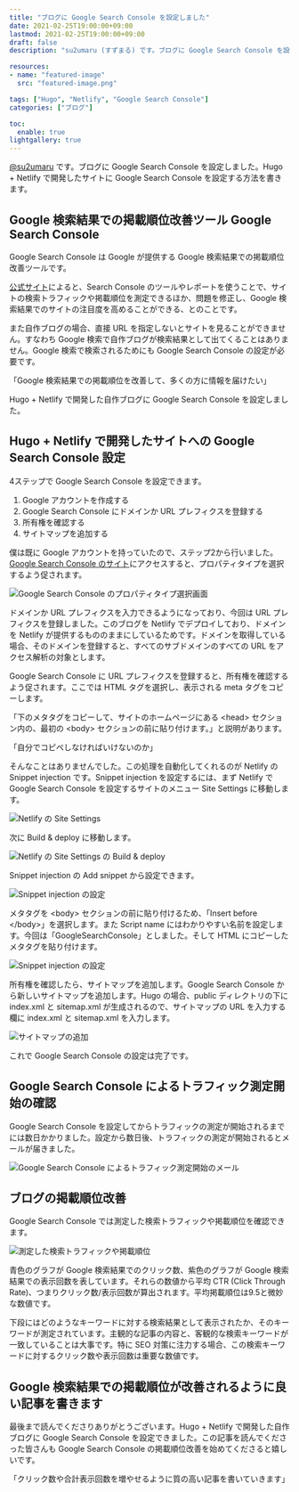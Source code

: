 ```yaml
---
title: "ブログに Google Search Console を設定しました"
date: 2021-02-25T19:00:00+09:00
lastmod: 2021-02-25T19:00:00+09:00
draft: false
description: "su2umaru (すずまる) です。ブログに Google Search Console を設定しました。Hugo + Netlify で開発したサイトに Google Search Console を設定する方法を書きます。"

resources:
- name: "featured-image"
  src: "featured-image.png"

tags: ["Hugo", "Netlify", "Google Search Console"]
categories: ["ブログ"]

toc:
  enable: true
lightgallery: true
---
```


[@su2umaru](https://twitter.com/su2umaru) です。ブログに Google Search Console を設定しました。Hugo + Netlify で開発したサイトに Google Search Console を設定する方法を書きます。

<!--more-->

## Google 検索結果での掲載順位改善ツール Google Search Console

Google Search Console は Google が提供する Google 検索結果での掲載順位改善ツールです。

[公式サイト](https://search.google.com/search-console/about?hl=ja)によると、Search Console のツールやレポートを使うことで、サイトの検索トラフィックや掲載順位を測定できるほか、問題を修正し、Google 検索結果でのサイトの注目度を高めることができる、とのことです。

また自作ブログの場合、直接 URL を指定しないとサイトを見ることができません。すなわち Google 検索で自作ブログが検索結果として出てくることはありません。Google 検索で検索されるためにも Google Search Console の設定が必要です。

「Google 検索結果での掲載順位を改善して、多くの方に情報を届けたい」

Hugo + Netlify で開発した自作ブログに Google Search Console を設定しました。

## Hugo + Netlify で開発したサイトへの Google Search Console 設定

4ステップで Google Search Console を設定できます。

1. Google アカウントを作成する
2. Google Search Console にドメインか URL プレフィクスを登録する
3. 所有権を確認する
4. サイトマップを追加する

僕は既に Google アカウントを持っていたので、ステップ2から行いました。[Google Search Console のサイト](https://search.google.com/search-console/welcome?hl=ja)にアクセスすると、プロパティタイプを選択するよう促されます。

![Google Search Console のプロパティタイプ選択画面](google-search-console.png)

ドメインか URL プレフィクスを入力できるようになっており、今回は URL プレフィクスを登録しました。このブログを Netlify でデプロイしており、ドメインを Netlify が提供するもののままにしているためです。ドメインを取得している場合、そのドメインを登録すると、すべてのサブドメインのすべての URL をアクセス解析の対象とします。

Google Search Console に URL プレフィクスを登録すると、所有権を確認するよう促されます。ここでは HTML タグを選択し、表示される meta タグをコピーします。

「下のメタタグをコピーして、サイトのホームページにある \<head\> セクション内の、最初の \<body\> セクションの前に貼り付けます。」と説明があります。

「自分でコピペしなければいけないのか」

そんなことはありませんでした。この処理を自動化してくれるのが Netlify の Snippet injection です。Snippet injection を設定するには、まず Netlify で Google Search Console を設定するサイトのメニュー Site Settings に移動します。

![Netlify の Site Settings](netlify-site.png)

次に Build & deploy に移動します。

![Netlify の Site Settings の Build & deploy](netlify-site-build-deploy.png)

Snippet injection の Add snippet から設定できます。

![Snippet injection の設定](netlify-site-snippet-injection.png)

メタタグを \<body\> セクションの前に貼り付けるため、「Insert before \</body\>」を選択します。また Script name にはわかりやすい名前を設定します。今回は「GoogleSearchConsole」としました。そして HTML にコピーしたメタタグを貼り付けます。

![Snippet injection の設定](netlify-site-snippet-injection-add.png)

所有権を確認したら、サイトマップを追加します。Google Search Console から新しいサイトマップを追加します。Hugo の場合、public ディレクトリの下に index.xml と sitemap.xml が生成されるので、サイトマップの URL を入力する欄に index.xml と sitemap.xml を入力します。

![サイトマップの追加](sitemap.png)

これで Google Search Console の設定は完了です。

## Google Search Console によるトラフィック測定開始の確認

Google Search Console を設定してからトラフィックの測定が開始されるまでには数日かかりました。設定から数日後、トラフィックの測定が開始されるとメールが届きました。

![Google Search Console によるトラフィック測定開始のメール](mail.png)

## ブログの掲載順位改善

Google Search Console では測定した検索トラフィックや掲載順位を確認できます。

![測定した検索トラフィックや掲載順位](performance.png)

青色のグラフが Google 検索結果でのクリック数、紫色のグラフが Google 検索結果での表示回数を表しています。それらの数値から平均 CTR (Click Through Rate)、つまりクリック数/表示回数が算出されます。平均掲載順位は9.5と微妙な数値です。

下段にはどのようなキーワードに対する検索結果として表示されたか、そのキーワードが測定されています。主観的な記事の内容と、客観的な検索キーワードが一致していることは大事です。特に SEO 対策に注力する場合、この検索キーワードに対するクリック数や表示回数は重要な数値です。

## Google 検索結果での掲載順位が改善されるように良い記事を書きます

最後まで読んでくださりありがとうございます。Hugo + Netlify で開発した自作ブログに Google Search Console を設定できました。この記事を読んでくださった皆さんも Google Search Console の掲載順位改善を始めてくださると嬉しいです。

「クリック数や合計表示回数を増やせるように質の高い記事を書いていきます」